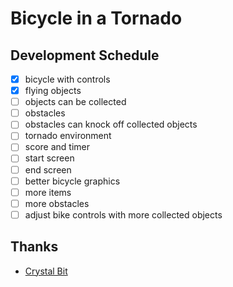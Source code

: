 # Bicycle in a Tornado

## Development Schedule

- [x] bicycle with controls
- [x] flying objects
- [ ] objects can be collected
- [ ] obstacles
- [ ] obstacles can knock off collected objects
- [ ] tornado environment
- [ ] score and timer
- [ ] start screen
- [ ] end screen
- [ ] better bicycle graphics
- [ ] more items
- [ ] more obstacles
- [ ] adjust bike controls with more collected objects

## Thanks

- [Crystal Bit](https://github.com/crystal-bit/godot-game-template)

